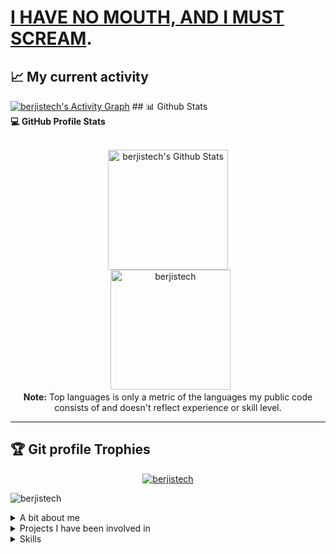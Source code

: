 # [I HAVE NO MOUTH, AND I MUST SCREAM](https://wjccschools.org/wp-content/uploads/sites/2/2016/01/I-Have-No-Mouth-But-I-Must-Scream-by-Harlan-Ellison.pdf).

<div align="left">
  <h2 align="left">📈 My current activity </h2>
<a href="https://github.com/berjistech/github-readme-activity-graph"><img alt="berjistech's Activity Graph" src="https://activity-graph.herokuapp.com/graph/?username=berjistech&bg_color=000&color=fff&line=00E676&point=fff&hide_border=true" /></a>
  ## 📊 Github Stats



  <summary><b>💻 GitHub Profile Stats</b></summary>
  <br/>
  <p align="center">
    <a href="https://github.com/berjistech/github-readme-stats"><img alt="berjistech's Github Stats" src="https://github-readme-stats.vercel.app/api?username=berjistech&show_icons=true&count_private=true&theme=algolia" height="192px"/></a>
<br/>
  &nbsp;
	  <img src="https://github-readme-stats.vercel.app/api/top-langs?username=berjistech&langs_count=10&show_icons=true&locale=en&layout=compact&theme=algolia" alt="berjistech" height="192px"/>
  <br/>
  <b>Note:</b> Top languages is only a metric of the languages my public code consists of and doesn't reflect experience or skill level.
  </p>

----

## :trophy: Git profile Trophies

<p align="center"> <a href="https://github.com/berjistech/github-profile-trophy"><img src="https://github-profile-trophy.vercel.app/?username=berjistech&layout=compact&theme=algolia" alt="berjistech" /></a> </p>
  <p align="left"><img src="https://github-readme-streak-stats.herokuapp.com/?user=berjistech&theme=algolia" alt="berjistech" /></p>
</div>

<details>
<summary>A bit about me</summary>
8 years experience in web development. Hardcore PHP developer since 2015, moved on to Ruby on Rails in 2019. I have jumped from one project to another, one company to another, always building new tools for companies and their users. I've had my own projects here and there.
- 🔭 Currently working on [Prycely](https://prycely.com), a group savings platform to help you set financial goals and work towards hitting them. The original version was the [GroupGoals app](https://play.google.com/store/apps/details?id=tech.berjis.groupgoals&hl=en&gl=US) which I (have probably) made public.

- 🌱 Actively learning game development with Unreal Engine.

I have been invloved in multiple projects and while some are internal company stuff I can't display here, here are some public ones; maybe you can find one you've been looking for.

**Led a 25 member dev team.**
</details>

<details>
<summary>Projects I have been involved in</summary>

<details>
<summary>Opensource</summary>
  <ul>
    <li>[NCBA BANK API Wrapper](https://github.com/BerjisTech/ncba) This is a ruby gem for anyone who needs to set up a payment platform using NCBA Bank anywhere in East Africa</li>
  </ul>
</details>

<details>
<summary>Personal Projects</summary>
  <ul>
    <li>[Prycely](https://prycely.com)</li>
    <li>[GroupGoals](https://play.google.com/store/apps/details?id=tech.berjis.groupgoals&hl=en&gl=US)</li>
    <li>[Shopify Partner Analytics Tool](https://github.com/BerjisTech/shopify-partner-metrics) This is an extensive analytics tool for Shopify apps. More work will be done to include themes and in future I can expand it to include Stripe, Paypal, WooCommerce and any other platform that fits "ecommerce". An older version of this can be found [here](https://github.com/BerjisTech/shopify-stripe-profitwell-chartmogul-metrics), the code is bad so don't use it for any official work</li>
  </ul>
</details>

<details>
<summary>Projects under contract</summary>
  <ul>
    <li>[Incart Upsell](https://incartupsell.com)</li>
    <li>[Product Customizer](https://productcustomizer.com)</li>
    <li>[TrackifyX](https://trackifyapp.com)</li>
    <li>[Preorder Now](https://websiteondemand.ca/pre-order-now)</li>
    <li>[Wholesale Pricing Now](https://websiteondemand.ca/wholesale-custom-pricing)</li>
    <li>[Bulk Discount Now](https://websiteondemand.ca/bulk-discount-now)</li>
    <li>[Sticky Add To Cart Booster Pro](https://codeinero.net/sticky-add-to-cart)</li>
    <li>[Sales Rocket](https://codeinero.net/sales-rocket)</li>
    <li>[Preorderly](https://codeinero.net/preorderly)</li>
    <li>[Upselly](https://codeinero.net/upselly)</li>
    <li>[Text2Give](text2give.co)</li>
    <li>[Quetext](quetext.com)</li>
    <li>[Sentrykit](https://www.sentrykit.com)</li>
  </ul>
</details>

<details>
<summary>Misc</summary>
  <ul>
    <li>[Bizsure Insurance](https://www.bizsure.co.ke/)</li>
    <li>[NaimaCosmetics](https://naimacosmetics.com)</li>
    <li>[Optirex Eye Care](https://optirexeyecare.com)</li>
  </ul>
</details>

</details>

<details>
  <summary>Skills</summary>
  <ul>
    <li>Frontend: HTML, CSS, SCSS, SAAS, JS</li>
    <li>Frontend Frameworks and libraries: JQuery, Bootstrap, React</li>
    <li>Backend: Ruby, PHP</li>
    <li>Backend Frameworks: Rails, Laravel, Codeigniter</li>
    <li>Systems: Linux</li>
    <li>Servers: Apache, Nginx</li>
    <li>Databases: Postgresql, MySqli</li>
    <li>Things I'm not sure what to cal: Phussion Passenger, Capistrano</li>
  </ul>
</details>

<!--
**BerjisTech/berjistech** is a ✨ _special_ ✨ repository because its `README.md` (this file) appears on your GitHub profile.
Here are some ideas to get you started:
- 🔭 I’m currently working on ...
- 🌱 I’m currently learning ...
- 👯 I’m looking to collaborate on ...
- 🤔 I’m looking for help with ...
- 💬 Ask me about ...
- 📫 How to reach me: ...
- 😄 Pronouns: ...
- ⚡ Fun fact: ...


# I'M IMMORTAL, AND I MUST DIE.
-->
